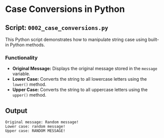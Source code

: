 # Case Conversions in Python

## Script: `0002_case_conversions.py`

This Python script demonstrates how to manipulate string case using built-in Python methods.

### Functionality

- **Original Message:** Displays the original message stored in the `message` variable.
- **Lower Case:** Converts the string to all lowercase letters using the `lower()` method.
- **Upper Case:** Converts the string to all uppercase letters using the `upper()` method.

## Output

```
Original message: Random message!
Lower case: random message!
Upper case: RANDOM MESSAGE!
```
